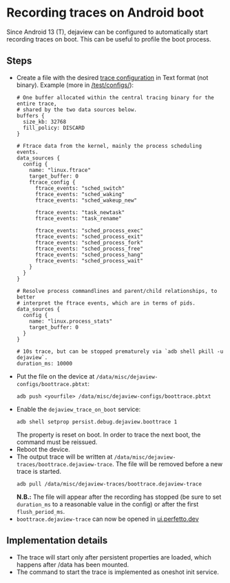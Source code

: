 # Recording traces on Android boot

Since Android 13 (T), dejaview can be configured to automatically start
recording traces on boot. This can be useful to profile the boot process.

## Steps

* Create a file with the desired [trace configuration](/docs/concepts/config.md)
  in Text format (not binary). Example (more in [/test/configs/](/test/configs/)):
  ```
  # One buffer allocated within the central tracing binary for the entire trace,
  # shared by the two data sources below.
  buffers {
    size_kb: 32768
    fill_policy: DISCARD
  }

  # Ftrace data from the kernel, mainly the process scheduling events.
  data_sources {
    config {
      name: "linux.ftrace"
      target_buffer: 0
      ftrace_config {
        ftrace_events: "sched_switch"
        ftrace_events: "sched_waking"
        ftrace_events: "sched_wakeup_new"

        ftrace_events: "task_newtask"
        ftrace_events: "task_rename"

        ftrace_events: "sched_process_exec"
        ftrace_events: "sched_process_exit"
        ftrace_events: "sched_process_fork"
        ftrace_events: "sched_process_free"
        ftrace_events: "sched_process_hang"
        ftrace_events: "sched_process_wait"
      }
    }
  }

  # Resolve process commandlines and parent/child relationships, to better
  # interpret the ftrace events, which are in terms of pids.
  data_sources {
    config {
      name: "linux.process_stats"
      target_buffer: 0
    }
  }

  # 10s trace, but can be stopped prematurely via `adb shell pkill -u dejaview`.
  duration_ms: 10000
  ```
* Put the file on the device at `/data/misc/dejaview-configs/boottrace.pbtxt`:
  ```
  adb push <yourfile> /data/misc/dejaview-configs/boottrace.pbtxt
  ```
* Enable the `dejaview_trace_on_boot` service:
  ```
  adb shell setprop persist.debug.dejaview.boottrace 1
  ```
  The property is reset on boot. In order to trace the next boot, the command
  must be reissued.
* Reboot the device.
* The output trace will be written at
  `/data/misc/dejaview-traces/boottrace.dejaview-trace`. The file will be
  removed before a new trace is started.
  ```
  adb pull /data/misc/dejaview-traces/boottrace.dejaview-trace
  ```
  **N.B.:** The file will appear after the recording has stopped (be sure to set
  `duration_ms` to a reasonable value in the config) or after the first
  `flush_period_ms`.
* `boottrace.dejaview-trace` can now be opened in
  [ui.perfetto.dev](https://ui.perfetto.dev/)

## Implementation details
* The trace will start only after persistent properties are loaded, which
  happens after /data has been mounted.
* The command to start the trace is implemented as oneshot init service.
